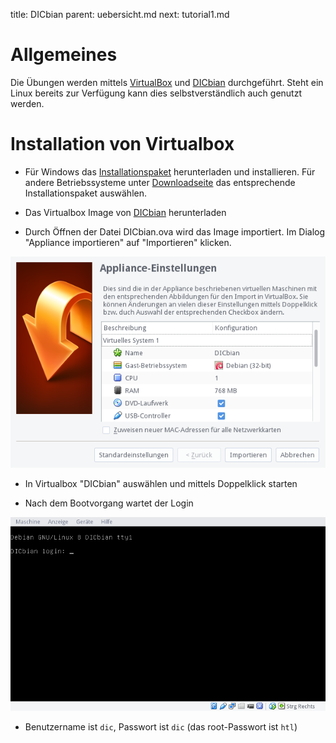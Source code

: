 title: DICbian
parent: uebersicht.md
next: tutorial1.md

# Allgemeines

Die Übungen werden mittels [VirtualBox](https://www.virtualbox.org/wiki/Downloads) und
[DICbian](http://media.semiversus.com/DICbian.ova) durchgeführt. Steht ein Linux bereits zur Verfügung kann dies selbstverständlich
auch genutzt werden.

# Installation von Virtualbox

* Für Windows das [Installationspaket](http://download.virtualbox.org/virtualbox/5.0.14/VirtualBox-5.0.14-105127-Win.exe)
  herunterladen und installieren. Für andere Betriebssysteme unter [Downloadseite](https://www.virtualbox.org/wiki/Downloads)
  das entsprechende Installationspaket auswählen.

* Das Virtualbox Image von [DICbian](http://media.semiversus.com/DICbian.ova) herunterladen

* Durch Öffnen der Datei DICbian.ova wird das Image importiert. Im Dialog "Appliance importieren" auf "Importieren" klicken.

![DICbian importieren](dicbian_import.png)

* In Virtualbox "DICbian" auswählen und mittels Doppelklick starten

* Nach dem Bootvorgang wartet der Login

![DICbian importieren](dicbian_login.png)

* Benutzername ist `dic`, Passwort ist `dic` (das root-Passwort ist `htl`)
